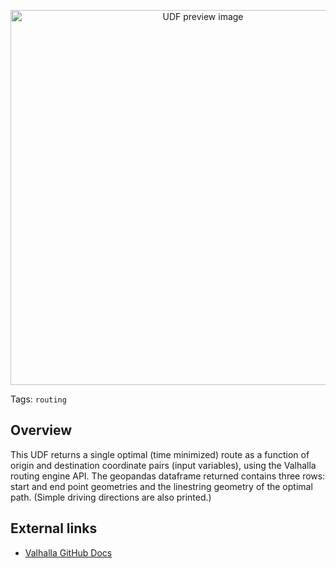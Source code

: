 <!--fused:preview-->
<p align="center"><img src="https://fused-magic.s3.us-west-2.amazonaws.com/thumbnails/udfs-staging/route_lax.png" width="600" alt="UDF preview image"></p>

<!--fused:tags-->
Tags: `routing`

<!--fused:readme-->
## Overview

This UDF returns a single optimal (time minimized) route as a function of origin and destination coordinate pairs (input variables), using the Valhalla routing engine API. The geopandas dataframe returned contains three rows: start and end point geometries and the linestring geometry of the optimal path. (Simple driving directions are also printed.)

## External links

- [Valhalla GitHub Docs](https://valhalla.github.io/valhalla/)
